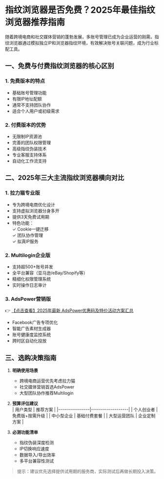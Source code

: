 # 指纹浏览器是否免费？2025年最佳指纹浏览器推荐指南

随着跨境电商和社交媒体营销的蓬勃发展，多账号管理已成为企业运营的刚需。指纹浏览器通过模拟独立IP和浏览器指纹环境，有效解决账号关联问题，成为行业标配工具。

## 一、免费与付费指纹浏览器的核心区别

### 1. 免费版本的特点
- 基础账号管理功能
- 有限IP地址配额
- 通常不支持团队协作
- 适合个人用户或初级需求

### 2. 付费版本的优势
- 无限制IP资源池
- 完善的团队权限管理
- 高级指纹伪装技术
- 专业客服支持体系
- 自动化工作流支持

## 二、2025年三大主流指纹浏览器横向对比

### 1. 拉力猫专业版
- 专为跨境电商优化设计
- 支持虚拟浏览器分身多开
- 提供3天免费试用期
- 特色功能：  
  ✓ Cookie一键迁移  
  ✓ 团队协作管理  
  ✓ 拟真IP服务

### 2. Multilogin企业版
- 支持超500+账号并发
- 全平台兼容（亚马逊/eBay/Shopify等）
- 精细化权限管理系统
- 实时操作日志审计

### 3. AdsPower营销版
👉 [【点击查看】2025年最新 AdsPower优惠码及特价活动方案汇总](https://bit.ly/adspower_free)
- Facebook广告专项优化
- 智能广告素材生成器
- 账号健康度监控系统
- 跨时区自动化投放

## 三、选购决策指南

1. **明确使用场景**  
   - 跨境电商运营优先考虑拉力猫
   - 社交媒体营销首选AdsPower
   - 大型团队协作推荐Multilogin

2. **预算评估建议**  
   | 用户类型       | 推荐方案          |
   |----------------|-------------------|
   | 个人创业者     | 免费版+按需升级   |
   | 中小型企业     | 基础付费套餐     |
   | 大型运营团队   | 企业定制方案      |

3. **必测功能清单**  
   - 指纹伪装深度检测
   - IP切换响应速度
   - 数据导入/导出效率
   - 多平台兼容性测试

> 提示：建议优先选择提供试用期的服务商，实际测试后再做长期投入决策。